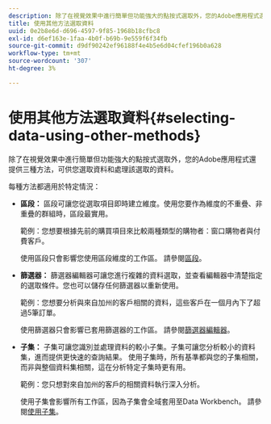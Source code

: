 ```yaml
---
description: 除了在視覺效果中進行簡單但功能強大的點按式選取外，您的Adobe應用程式還提供三種方法，可供您選取資料和處理該選取的資料。
title: 使用其他方法選取資料
uuid: 0e2b8e6d-d696-4597-9f85-1968b18cfbc8
exl-id: d6ef163e-1faa-4b0f-b69b-9e559f6f34fb
source-git-commit: d9df90242ef96188f4e4b5e6d04cfef196b0a628
workflow-type: tm+mt
source-wordcount: '307'
ht-degree: 3%

---
```


# 使用其他方法選取資料{#selecting-data-using-other-methods}

除了在視覺效果中進行簡單但功能強大的點按式選取外，您的Adobe應用程式還提供三種方法，可供您選取資料和處理該選取的資料。

每種方法都適用於特定情況：

* **區段：** 區段可讓您從選取項目即時建立維度。使用您要作為維度的不重疊、非重疊的群組時，區段最實用。

   範例：您想要根據先前的購買項目來比較兩種類型的購物者：窗口購物者與付費客戶。

   使用區段只會影響您使用區段維度的工作區。 請參閱[區段](../../../../home/c-get-started/c-analysis-vis/c-seg/c-seg.md#concept-71a333e5c7334e0489c76fca95862fbc)。

* **篩選器：** 篩選器編輯器可讓您進行複雜的資料選取，並查看編輯器中清楚指定的選取條件。您也可以儲存任何篩選器以重新使用。

   範例：您想要分析與來自加州的客戶相關的資料，這些客戶在一個月內下了超過5筆訂單。

   使用篩選器只會影響已套用篩選器的工作區。 請參閱[篩選器編輯器](../../../../home/c-get-started/c-analysis-vis/c-filter-editors/c-filter-editors.md#concept-2f343ecbed8240f18b0c1f1eccef11e3)。

* **子集：** 子集可讓您識別並處理資料的較小子集。子集可讓您分析較小的資料集，進而提供更快速的查詢結果。 使用子集時，所有基準都與您的子集相關，而非與整個資料集相關，這在分析特定子集時更有用。

   範例：您只想對來自加州的客戶的相關資料執行深入分析。

   使用子集會影響所有工作區，因為子集會全域套用至Data Workbench。 請參閱[使用子集](../../../../home/c-get-started/c-vis/c-wk-subsets/c-wk-subsets.md#concept-43809322b6374d5cb2536630a13e943b)。
